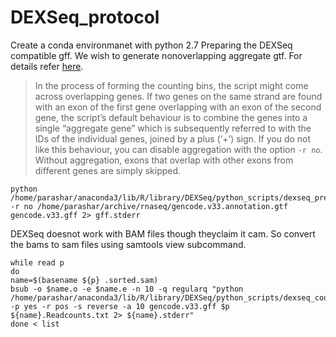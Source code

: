 # DEXSeq_protocol
Create a conda environmanet with python 2.7
Preparing the DEXSeq compatible gff.
We wish to generate nonoverlapping aggregate gtf. For details refer [here](http://seqanswers.com/forums/showthread.php?t=41551). 
> In the process of forming the counting bins, the script might come across overlapping genes. If two genes on the same strand are found
> with an exon of the first gene overlapping with an exon of the second gene, the script’s default behaviour is to combine the genes into a single “aggregate gene” which is subsequently referred to with the IDs of the individual genes, joined by a plus (‘+’) sign. If you do not like this behaviour, you can disable aggregation with the option `-r no`. Without aggregation, exons that overlap with other exons from different genes are simply skipped.

    python /home/parashar/anaconda3/lib/R/library/DEXSeq/python_scripts/dexseq_prepare_annotation.py -r no /home/parashar/archive/rnaseq/gencode.v33.annotation.gtf gencode.v33.gff 2> gff.stderr

DEXSeq doesnot work with BAM files though theyclaim it cam. So convert the bams to sam files using samtools view subcommand.

    while read p
    do
    name=$(basename ${p} .sorted.sam)
    bsub -o $name.o -e $name.e -n 10 -q regularq "python /home/parashar/anaconda3/lib/R/library/DEXSeq/python_scripts/dexseq_count.py -p yes -r pos -s reverse -a 10 gencode.v33.gff $p ${name}.Readcounts.txt 2> ${name}.stderr"
    done < list

